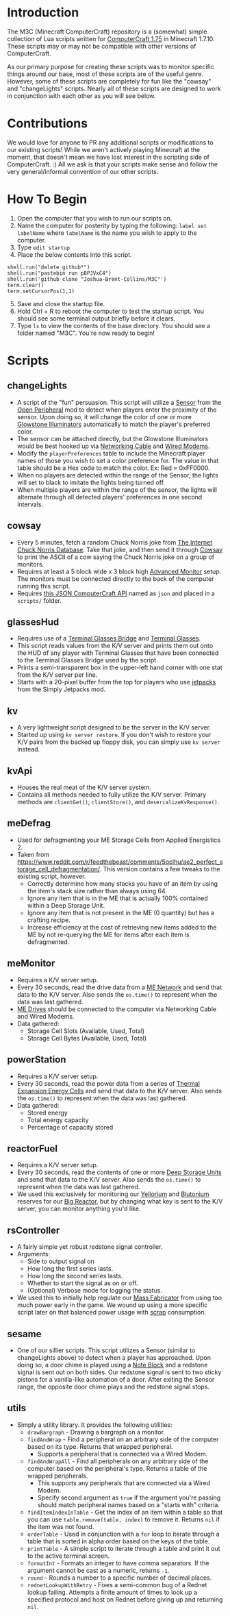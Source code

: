 # Introduction
The M3C (Minecraft ComputerCraft) repository is a (somewhat) simple collection of Lua scripts written for [ComputerCraft 1.75](http://www.computercraft.info/2015/12/04/computercraft-1-75/) in Minecraft 1.7.10. These scripts may or may not be compatible with other versions of ComputerCraft.

As our primary purpose for creating these scripts was to monitor specific things around our base, most of these scripts are of the useful genre. However, some of these scripts are completely for fun like the "cowsay" and "changeLights" scripts. Nearly all of these scripts are designed to work in conjunction with each other as you will see below.

# Contributions
We would love for anyone to PR any additional scripts or modifications to our existing scripts! While we aren't actively playing Minecraft at the moment, that doesn't mean we have lost interest in the scripting side of ComputerCraft. :) All we ask is that your scripts make sense and follow the very general/informal convention of our other scripts.

# How To Begin
1. Open the computer that you wish to run our scripts on.
2. Name the computer for posterity by typing the following: `label set labelName` where `labelName` is the name you wish to apply to the computer.
3. Type `edit startup`
4. Place the below contents into this script.
```
shell.run("delete github*")
shell.run("pastebin run p8PJVxC4")
shell.run('github clone "Joshua-Brent-Collins/M3C"')
term.clear()
term.setCursorPos(1,1)
```
5. Save and close the startup file.
6. Hold Ctrl + R to reboot the computer to test the startup script. You should see some terminal output briefly before it clears.
7. Type `ls` to view the contents of the base directory. You should see a folder named "M3C". You're now ready to begin!

# Scripts
## changeLights
* A script of the "fun" persuasion. This script will utilize a [Sensor](https://ftbwiki.org/Sensor) from the [Open Peripheral](https://ftbwiki.org/OpenPeripheral) mod to detect when players enter the proximity of the sensor. Upon doing so, it will change the color of one or more [Glowstone Illuminators](https://ftbwiki.org/Glowstone_Illuminator) automatically to match the player's preferred color.
* The sensor can be attached directly, but the Glowstone Illuminators would be best hooked up via [Networking Cable](http://www.computercraft.info/wiki/Networking_Cable) and [Wired Modems](http://www.computercraft.info/wiki/Wired_Modem).
* Modify the `playerPreferences` table to include the Minecraft player names of those you wish to set a color preference for. The value in that table should be a Hex code to match the color. Ex: Red = 0xFF0000.
* When no players are detected within the range of the Sensor, the lights will set to black to imitate the lights being turned off.
* When multiple players are within the range of the sensor, the lights will alternate through all detected players' preferences in one second intervals.

## cowsay
* Every 5 minutes, fetch a random Chuck Norris joke from [The Internet Chuck Norris Database](http://www.icndb.com/). Take that joke, and then send it through [Cowsay](http://cowsay.morecode.org/) to print the ASCII of a cow saying the Chuck Norris joke on a group of monitors.
* Requires at least a 5 block wide x 3 block high [Advanced Monitor](https://ftbwiki.org/Advanced_Monitor) setup. The monitors must be connected directly to the back of the computer running this script.
* Requires [this JSON ComputerCraft API](http://www.computercraft.info/forums2/index.php?/topic/5854-json-api-v201-for-computercraft/) named as `json` and placed in a `scripts/` folder.

## glassesHud
* Requires use of a [Terminal Glasses Bridge](https://ftbwiki.org/Terminal_Glasses_Bridge) and [Terminal Glasses](https://ftbwiki.org/Terminal_Glasses).
* This script reads values from the K/V server and prints them out onto the HUD of any player with Terminal Glasses that have been connected to the Terminal Glasses Bridge used by the script.
* Prints a semi-transparent box in the upper-left hand corner with one stat from the K/V server per line.
* Starts with a 20-pixel buffer from the top for players who use [jetpacks](https://ftb.gamepedia.com/Jetpack_(Simply_Jetpacks)) from the Simply Jetpacks mod.

## kv
* A very lightweight script designed to be the server in the K/V server.
* Started up using `kv server restore`. If you don't wish to restore your K/V pairs from the backed up floppy disk, you can simply use `kv server` instead.

## kvApi
* Houses the real meat of the K/V server system.
* Contains all methods needed to fully utilize the K/V server. Primary methods are `clientGet()`, `clientStore()`, and `deserializeKvResponse()`.

## meDefrag
* Used for defragmenting your ME Storage Cells from Applied Energistics 2.
* Taken from https://www.reddit.com/r/feedthebeast/comments/5qclhu/ae2_perfect_storage_cell_defragmentation/. This version contains a few tweaks to the existing script, however.
    * Correctly determine how many stacks you have of an item by using the item's stack size rather than always using 64.
    * Ignore any item that is in the ME that is actually 100% contained within a Deep Storage Unit.
    * Ignore any item that is not present in the ME (0 quantity) but has a crafting recipe.
    * Increase efficiency at the cost of retrieving new items added to the ME by not re-querying the ME for items after each item is defragmented.

## meMonitor
* Requires a K/V server setup.
* Every 30 seconds, read the drive data from a [ME Network](https://ftbwiki.org/ME_Network) and send that data to the K/V server. Also sends the `os.time()` to represent when the data was last gathered.
* [ME Drives](https://ftbwiki.org/ME_Drive) should be connected to the computer via Networking Cable and Wired Modems.
* Data gathered:
    * Storage Cell Slots (Available, Used, Total)
    * Storage Cell Bytes (Available, Used, Total)

## powerStation
* Requires a K/V server setup.
* Every 30 seconds, read the power data from a series of [Thermal Expansion Energy Cells](https://ftbwiki.org/Resonant_Energy_Cell) and send that data to the K/V server. Also sends the `os.time()` to represent when the data was last gathered.
* Data gathered:
    * Stored energy
    * Total energy capacity
    * Percentage of capacity stored

## reactorFuel
* Requires a K/V server setup.
* Every 30 seconds, read the contents of one or more [Deep Storage Units](https://ftbwiki.org/Deep_Storage_Unit) and send that data to the K/V server. Also sends the `os.time()` to represent when the data was last gathered.
* We used this exclusively for monitoring our [Yellorium](https://ftbwiki.org/Yellorium_Ingot) and [Blutonium](https://ftbwiki.org/Blutonium_Ingot) reserves for our [Big Reactor](https://ftbwiki.org/Big_Reactors), but by changing what key is sent to the K/V server, you can monitor anything you'd like.

## rsController
* A fairly simple yet robust redstone signal controller.
* Arguments:
    * Side to output signal on
    * How long the first series lasts.
    * How long the second series lasts.
    * Whether to start the signal as on or off.
    * (Optional) Verbose mode for logging the status.
* We used this to initially help regulate our [Mass Fabricator](https://ftbwiki.org/Mass_Fabricator) from using too much power early in the game. We wound up using a more specific script later on that balanced power usage with [scrap](https://ftbwiki.org/Scrap) consumption.

## sesame
* One of our sillier scripts. This script utilizes a Sensor (similar to changeLights above) to detect when a player has approached. Upon doing so, a door chime is played using a [Note Block](https://minecraft.gamepedia.com/Note_Block) and a redstone signal is sent out on both sides. Our redstone signal is sent to two sticky pistons for a vanilla-like automation of a door. After exiting the Sensor range, the opposite door chime plays and the redstone signal stops.

## utils
* Simply a utility library. It provides the following utilities:
    * `drawBargraph` - Drawing a bargraph on a monitor.
    * `findAndWrap` - Find a peripheral on an arbitrary side of the computer based on its type. Returns that wrapped peripheral.
        * Supports a peripheral that is connected via a Wired Modem.
    * `findAndWrapAll` - Find all peripherals on any arbitrary side of the computer based on the peripheral's type. Returns a table of the wrapped peripherals.
        * This supports any peripherals that are connected via a Wired Modem.
        * Specify second argument as `true` if the argument you're passing should match peripheral names based on a "starts with" criteria.
    * `findItemIndexInTable` - Get the index of an item within a table so that you can use `table.remove(table, index)` to remove it. Returns `nil` if the item was not found.
    * `orderTable` - Used in conjunction with a `for` loop to iterate through a table that is sorted in alpha order based on the keys of the table.
    * `printTable` - A simple script to iterate through a table and print it out to the active terminal screen.
    * `formatInt` - Formats an integer to have comma separators. If the argument cannot be cast as a numeric, returns `-1`.
    * `round` - Rounds a number to a specific number of decimal places.
    * `rednetLookupWithRetry` - Fixes a semi-common bug of a Rednet lookup failing. Attempts a finite amount of times to look up a specified protocol and host on Rednet before giving up and returning `nil`.